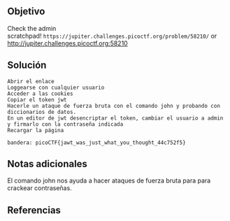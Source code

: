 ## Objetivo

Check the admin scratchpad! `https://jupiter.challenges.picoctf.org/problem/58210/` or http://jupiter.challenges.picoctf.org:58210
## Solución

```
Abrir el enlace
Loggearse con cualquier usuario
Acceder a las cookies 
Copiar el token jwt
Hacerle un ataque de fuerza bruta con el comando john y probando con diccionarios de datos.
En un editor de jwt desencriptar el token, cambiar el usuario a admin y firmarlo con la contraseña indicada
Recargar la página

bandera: picoCTF{jawt_was_just_what_you_thought_44c752f5}
```
## Notas adicionales

El comando john nos ayuda a hacer ataques de fuerza bruta para para crackear contraseñas.

## Referencias